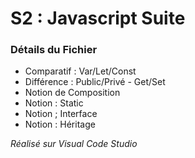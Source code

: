 # S2 : Javascript Suite

### Détails du Fichier

* Comparatif : Var/Let/Const
* Différence : Public/Privé - Get/Set
* Notion de Composition
* Notion : Static
* Notion ; Interface
* Notion : Héritage

_Réalisé sur Visual Code Studio_
